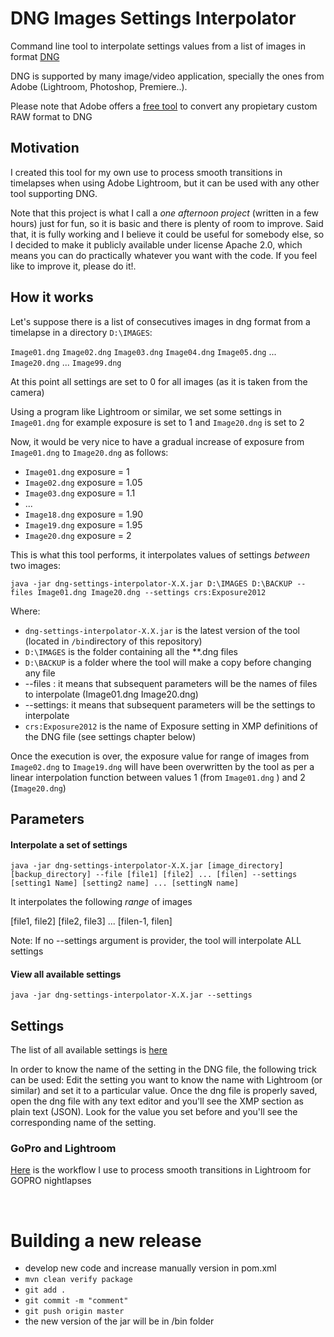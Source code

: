 # DNG Images Settings Interpolator

Command line tool to interpolate settings values from a list of images in format [DNG](https://www.adobe.com/content/dam/acom/en/products/photoshop/pdfs/dng_spec_1.4.0.0.pdf)

DNG is supported by many image/video application, specially the ones from Adobe  (Lightroom, Photoshop, Premiere..).

Please note that Adobe offers a [free tool](https://helpx.adobe.com/es/photoshop/using/adobe-dng-converter.html) to convert any propietary custom RAW format to DNG

## Motivation

I created this tool for my own use to process smooth transitions in timelapses when using Adobe Lightroom, but it can be used with any other tool supporting DNG.

Note that this project is what I call a *one afternoon project* (written in a few hours) just for fun, so it is basic and there is plenty of room to improve. Said that, it is fully working and I believe it could be useful for somebody else, so I decided to make it publicly available under license Apache 2.0, which means you can do practically whatever you want with the code. If you feel like to improve it, please do it!.

 
## How it works

Let's suppose there is a list of consecutives images in dng format from a timelapse in a directory `D:\IMAGES`:

`Image01.dng` `Image02.dng` `Image03.dng` `Image04.dng` `Image05.dng` ... `Image20.dng` ... `Image99.dng`

At this point all settings are set to 0 for all images (as it is taken from the camera)

Using a program like Lightroom or similar,  we set some settings in `Image01.dng` for example exposure is set to 1 and `Image20.dng` is set to 2

Now, it would be very nice to have a gradual increase of exposure from `Image01.dng` to `Image20.dng` as follows:

* `Image01.dng` exposure = 1
* `Image02.dng` exposure = 1.05
* `Image03.dng` exposure = 1.1
*  ... 
* `Image18.dng` exposure = 1.90
* `Image19.dng` exposure = 1.95
* `Image20.dng` exposure = 2

This is what this tool performs, it interpolates values of settings *between* two images:

`java -jar dng-settings-interpolator-X.X.jar D:\IMAGES D:\BACKUP -- files Image01.dng Image20.dng --settings crs:Exposure2012`

Where:

* `dng-settings-interpolator-X.X.jar` is the latest version of the tool (located in `/bin`directory of this repository)
* `D:\IMAGES` is the folder containing all the **.dng files
* `D:\BACKUP` is a folder where the tool will make a copy before changing any file
* --files : it means that subsequent parameters will be the names of files to interpolate (Image01.dng Image20.dng)
* --settings: it means that subsequent parameters will be the settings to interpolate
* `crs:Exposure2012` is the name of Exposure setting in XMP definitions of the DNG file (see settings chapter below) 

Once the execution is over, the exposure value for range of images from `Image02.dng`  to `Image19.dng` will have been overwritten by the tool as per a linear interpolation function between values 1 (from `Image01.dng` ) and 2 (`Image20.dng`)


## Parameters


#### Interpolate a set of settings 

`java -jar dng-settings-interpolator-X.X.jar [image_directory] [backup_directory] --file [file1] [file2] ... [filen] --settings [setting1 Name] [setting2 name] ... [settingN name]`

It interpolates the following *range* of images

[file1, file2]
[file2, file3]
...
[filen-1, filen]


Note: If no --settings argument is provider, the tool will interpolate ALL settings
 
#### View all available settings

`java -jar dng-settings-interpolator-X.X.jar --settings`

## Settings

The list of all available settings is [here](src/main/resources/allProperties.txt)

In order to know the name of the setting in the DNG file, the following trick can be used:
Edit the setting you want to know the name with Lightroom (or similar) and set it to a particular value.
Once the dng file is properly saved, open the dng file with any text editor and you'll see the XMP section as plain text (JSON). Look for the value you set before and you'll see the corresponding name of the setting.

### GoPro and Lightroom

[Here](workflow/Lightroom_and_GoPro.md) is the workflow I use to process smooth transitions in Lightroom for GOPRO nightlapses


 <br />

# Building a new release

* develop new code and increase manually version in pom.xml
* `mvn clean verify package`
* `git add .`
* `git commit -m "comment"`
* `git push origin master`
* the new version of the jar will be in /bin folder

